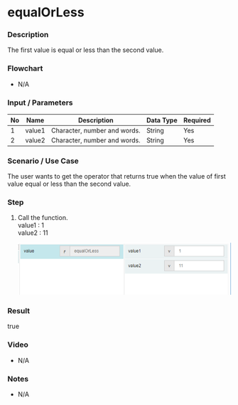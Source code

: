 ﻿# equalOrLess

### Description

The first value is equal or less than the second value.

### Flowchart

- N/A 

### Input / Parameters

| No | Name | Description | Data Type | Required |
| ------ | ------ | ------ |------ | ------ |
| 1 | value1 | Character, number and words. | String | Yes  |
| 2 | value2 | Character, number and words. | String | Yes   |

### Scenario / Use Case

The user wants to get the operator that returns true when the value of first value equal or less than the second value.

### Step

1. Call the function.
  <br> value1 :  1<br />
   value2 : 11<br />

    ![](../../../../document/function/Comparation/equalOrLess/equalOrLess-step-1.png?raw=true)

### Result

true

### Video

- N/A

<!--[![Video](http://i.imgur.com/Ot5DWAW.png)](https://youtu.be/StTqXEQ2l-Y?t=35s)-->

### Notes

- N/A